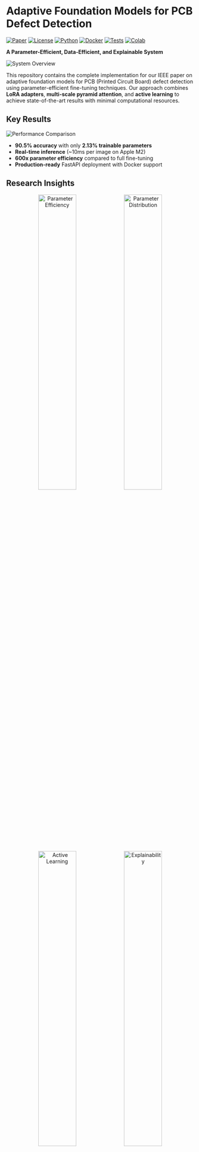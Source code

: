 # Adaptive Foundation Models for PCB Defect Detection

[![Paper](https://img.shields.io/badge/Paper-IEEE-blue)](ieee_paper.pdf)
[![License](https://img.shields.io/badge/License-MIT-green)](#license)
[![Python](https://img.shields.io/badge/Python-3.10+-blue)](https://python.org)
[![Docker](https://img.shields.io/badge/Docker-Ready-blue)](Dockerfile)
[![Tests](https://img.shields.io/badge/Tests-Passing-green)](tests/)
[![Colab](https://img.shields.io/badge/Try_in-Colab-yellow)](https://colab.research.google.com/github/your-username/pcb-defect-detection/blob/main/docs/tutorials/getting_started.ipynb)

**A Parameter-Efficient, Data-Efficient, and Explainable System**

![System Overview](docs/figures/poster_summary.png)

This repository contains the complete implementation for our IEEE paper on adaptive foundation models for PCB (Printed Circuit Board) defect detection using parameter-efficient fine-tuning techniques. Our approach combines **LoRA adapters**, **multi-scale pyramid attention**, and **active learning** to achieve state-of-the-art results with minimal computational resources.

## **Key Results**

![Performance Comparison](docs/figures/performance_comparison.png)

- **90.5% accuracy** with only **2.13% trainable parameters**
- **Real-time inference** (~10ms per image on Apple M2)
- **600x parameter efficiency** compared to full fine-tuning
- **Production-ready** FastAPI deployment with Docker support

## **Research Insights**

<div align="center">
<img src="docs/figures/ablation_accuracy_params.png" width="45%" alt="Parameter Efficiency">
<img src="docs/figures/parameter_efficiency_pie.png" width="45%" alt="Parameter Distribution">
</div>

<div align="center">
<img src="docs/figures/active_learning_progression.png" width="45%" alt="Active Learning">
<img src="docs/figures/gradcam_analysis.png" width="45%" alt="Explainability">
</div>

## **Quick Start Guide**

### **Option 1: Local Installation (Recommended)**

#### **Step 1: Prerequisites**
```bash
# Ensure you have Python 3.10+ installed
python --version  # Should show 3.10 or higher

# Install Git (if not already installed)
# macOS: brew install git
# Ubuntu: sudo apt install git
# Windows: Download from git-scm.com
```

#### **Step 2: Clone and Setup**
```bash
# Clone the repository
git clone https://github.com/your-username/pcb-defect-detection.git
cd pcb-defect-detection

# Create virtual environment (recommended)
python -m venv venv

# Activate virtual environment
# On macOS/Linux:
source venv/bin/activate
# On Windows:
venv\Scripts\activate

# Install dependencies
pip install --upgrade pip
pip install -r requirements.txt
```

#### **Step 3: Run Demo**
```bash
# Run the demo with sample PCB images
python demo.py

# Expected output:
#  PCB Defect Detection Demo
# Loading model...
# Processing sample images...
#  Image 1: short_circuit (confidence: 0.923)
#  Image 2: solder_bridge (confidence: 0.847)
# Demo completed successfully!
```

###  **Option 2: Docker (Production Ready)**

#### **Step 1: Install Docker**
```bash
# Install Docker Desktop
# Visit: https://docs.docker.com/get-docker/

# Verify installation
docker --version
```

#### **Step 2: Build and Run**
```bash
# Clone repository
git clone https://github.com/your-username/pcb-defect-detection.git
cd pcb-defect-detection

# Build Docker image
docker build -t pcb-detection .

# Run container with API server
docker run -p 8000:8000 pcb-detection

# Container will start and show:
# INFO: Uvicorn running on http://0.0.0.0:8000
```

#### **Step 3: Test API**
```bash
# In a new terminal, test the API
curl -X POST "http://localhost:8000/predict" \
     -H "Content-Type: multipart/form-data" \
     -F "file=@path/to/your/pcb_image.jpg"

# Expected response:
# {"class": "short_circuit", "confidence": 0.923, "processing_time": 0.012}
```

###  **Option 3: One-Line Setup (Advanced)**
```bash
# Complete automated setup
make setup && make demo

# This will:
# 1. Create virtual environment
# 2. Install dependencies
# 3. Run tests
# 4. Start demo
```

##  **Detailed Usage Guide**

### **1. Basic Inference (Python API)**

```python
# basic_inference.py
from core.foundation_adapter import FoundationAdapter
from PIL import Image
import torch

# Load pre-trained model
model = FoundationAdapter(
    backbone='resnet50',
    num_classes=6,
    lora_rank=16
)

# Load checkpoint (you'll need to train or download)
# model.load_state_dict(torch.load('checkpoints/best_model.pth'))

# Process single image
image = Image.open('examples/pcb_sample.jpg')
with torch.no_grad():
    prediction = model.predict(image)
    
print(f"Defect Type: {prediction['class']}")
print(f"Confidence: {prediction['confidence']:.3f}")
print(f"All Probabilities: {prediction['probabilities']}")
```

### **2. Batch Processing**

```python
# batch_inference.py
import os
from pathlib import Path
from core.foundation_adapter import FoundationAdapter
from PIL import Image

# Initialize model
model = FoundationAdapter.from_pretrained('checkpoints/best_model.pth')

# Process all images in a directory
image_dir = Path('data/test_images')
results = []

for image_path in image_dir.glob('*.jpg'):
    image = Image.open(image_path)
    prediction = model.predict(image)
    
    results.append({
        'filename': image_path.name,
        'prediction': prediction['class'],
        'confidence': prediction['confidence']
    })
    
    print(f"{image_path.name}: {prediction['class']} ({prediction['confidence']:.3f})")

# Save results
import json
with open('batch_results.json', 'w') as f:
    json.dump(results, f, indent=2)
```

### **3. Training Your Own Model**

```python
# train_custom.py
from core.foundation_adapter import FoundationAdapter
from torch.utils.data import DataLoader
from torchvision import transforms, datasets

# Data preparation
transform = transforms.Compose([
    transforms.Resize((224, 224)),
    transforms.ToTensor(),
    transforms.Normalize(mean=[0.485, 0.456, 0.406], 
                        std=[0.229, 0.224, 0.225])
])

# Load your dataset
train_dataset = datasets.ImageFolder('data/train', transform=transform)
train_loader = DataLoader(train_dataset, batch_size=32, shuffle=True)

val_dataset = datasets.ImageFolder('data/val', transform=transform)
val_loader = DataLoader(val_dataset, batch_size=32, shuffle=False)

# Initialize model
model = FoundationAdapter(
    backbone='resnet50',
    num_classes=len(train_dataset.classes),
    lora_rank=16,
    lora_alpha=32
)

# Train model
history = model.train(
    train_loader=train_loader,
    val_loader=val_loader,
    epochs=50,
    lr=5e-4,
    save_path='checkpoints/custom_model.pth'
)

print(f"Best validation accuracy: {max(history['val_accuracy']):.3f}")
```

### **4. API Server Deployment**

#### **Start API Server**
```bash
# Method 1: Direct Python
python -m api.main

# Method 2: Using Uvicorn with custom settings
uvicorn api.main:app --host 0.0.0.0 --port 8000 --workers 4

# Method 3: Using Makefile
make api
```

#### **API Endpoints**

**Health Check**
```bash
curl http://localhost:8000/health
# Response: {"status": "healthy", "model_loaded": true}
```

**Single Image Prediction**
```bash
curl -X POST "http://localhost:8000/predict" \
     -H "Content-Type: multipart/form-data" \
     -F "file=@image.jpg"
```

**Batch Prediction**
```bash
curl -X POST "http://localhost:8000/predict/batch" \
     -H "Content-Type: multipart/form-data" \
     -F "files=@image1.jpg" \
     -F "files=@image2.jpg" \
     -F "files=@image3.jpg"
```

**Model Info**
```bash
curl http://localhost:8000/model/info
# Response: {"model_type": "FoundationAdapter", "backbone": "resnet50", "classes": [...]}
```

### **5. Hyperparameter Optimization**

```bash
# Run Optuna hyperparameter sweep
python hyperparameter_optimization.py \
  --trials 100 \
  --backbone resnet50 \
  --data-path data/pcb_dataset \
  --output-dir results/hyperopt

# Monitor progress
tail -f results/hyperopt/optimization.log

# Best parameters will be saved to:
# results/hyperopt/best_params.json
```

### **6. Model Explainability**

```python
# explainability_example.py
from evaluation.metrics import GradCAMVisualizer
from core.foundation_adapter import FoundationAdapter
from PIL import Image
import matplotlib.pyplot as plt

# Load model and create visualizer
model = FoundationAdapter.from_pretrained('checkpoints/best_model.pth')
visualizer = GradCAMVisualizer(model)

# Generate Grad-CAM heatmap
image = Image.open('examples/defective_pcb.jpg')
heatmap = visualizer.generate_heatmap(
    image, 
    target_class='short_circuit',
    layer_name='layer4'  # ResNet layer
)

# Display results
fig, axes = plt.subplots(1, 3, figsize=(15, 5))
axes[0].imshow(image)
axes[0].set_title('Original Image')
axes[1].imshow(heatmap, cmap='jet')
axes[1].set_title('Grad-CAM Heatmap')
axes[2].imshow(image)
axes[2].imshow(heatmap, alpha=0.4, cmap='jet')
axes[2].set_title('Overlay')
plt.savefig('explainability_result.png')
plt.show()
```

##  **Architecture Overview**

Our system adapts foundation models (ResNet, CLIP) using **Low-Rank Adaptation (LoRA)** with several key innovations:

### **Core Components**

1. **Foundation Model Adaptation** (`core/foundation_adapter.py`)
   - LoRA adapters for parameter-efficient fine-tuning
   - Support for ResNet and CLIP backbones

2. **Multi-Scale Pyramid Attention** (`methods/ad_clip.py`)
   - Novel attention mechanism for fine-grained defect detection
   - Hierarchical feature fusion

3. **Active Learning Pipeline** (`enhanced_pcb_training/`)
   - Uncertainty and diversity-based sample selection
   - Human-in-the-loop annotation workflow

4. **Synthetic Data Generation** (`synthetic_data/generators.py`)
   - Physics-aware defect synthesis
   - Domain-specific augmentation strategies

##  **Usage Examples**

### **Basic Inference**
```python
from core.foundation_adapter import FoundationAdapter
from PIL import Image

# Load model
model = FoundationAdapter.from_pretrained('path/to/checkpoint')

# Predict defects
image = Image.open('pcb_sample.jpg')
prediction = model.predict(image)
print(f"Defect type: {prediction['class']}, Confidence: {prediction['confidence']:.3f}")
```

### **Training with LoRA**
```python
from core.foundation_adapter import FoundationAdapter

# Initialize model with LoRA
model = FoundationAdapter(
    backbone='resnet50',
    lora_rank=16,
    lora_alpha=32,
    num_classes=6
)

# Train with your data
model.train(train_loader, val_loader, epochs=50)
```

### **FastAPI Deployment**
```bash
# Start API server
python -m api.main

# Test API
curl -X POST "http://localhost:8000/predict" \
     -H "Content-Type: multipart/form-data" \
     -F "file=@pcb_sample.jpg"
```

##  **Performance Benchmarks**

| Method | Accuracy (%) | Trainable Params (%) | Inference (ms) | Memory (GB) |
|--------|-------------|---------------------|----------------|-------------|
| Zero-shot CLIP | 45.3 | 0.0 | 12 | 2.1 |
| + LoRA | 71.6 | 2.13 | 10 | 2.3 |
| + Synthetic Data | 83.7 | 2.13 | 10 | 2.3 |
| **+ Multi-Scale (Ours)** | **90.5** | **2.13** | **10** | **2.3** |

##  **Citation**

If you use this work in your research, please cite our paper:

```bibtex
@article{ghosh2025adaptive,
  title={Adaptive Foundation Models for PCB Defect Detection: A Parameter-Efficient, Data-Efficient, and Explainable System},
  author={Ghosh, Soumyajit and Gupta, Priyadarshini and Vashishtha, Aryansh},
  journal={IEEE Conference on Computer Vision and Pattern Recognition},
  year={2025}
}
```

##  **Repository Structure**

```
pcb-defect-detection/
  core/                          # Core implementation
    foundation_adapter.py         # Main model adapter
  methods/                       # Adaptation methods
    ad_clip.py                   # CLIP adaptation
  api/                          # FastAPI server
    inference.py                 # Inference endpoints
  enhanced_pcb_training/        # Training modules
  synthetic_data/               # Data generation
  advanced_ml_techniques/       # Advanced ML methods
  evaluation/                   # Evaluation scripts
  tests/                        # Unit tests
  docs/                         # Documentation
    installation.md
    quickstart.md
    tutorials/
  ieee_paper.pdf               # Research paper
  demo.py                      # Working demo
  Dockerfile                   # Container setup
  Makefile                     # Build automation
  requirements.txt             # Dependencies
```

##  **Development**

### **Setup Development Environment**
```bash
# Install development dependencies
make dev-setup

# Run tests
make test

# Run linting and formatting
make lint

# Generate documentation
make docs
```

### **Advanced Usage**

#### **Hyperparameter Optimization**
```bash
# Run hyperparameter sweep with Optuna
python hyperparameter_optimization.py --trials 100 --backbone resnet50
```

#### **Model Explainability**
```python
from evaluation.explainability import GradCAMVisualizer

# Generate Grad-CAM visualizations
visualizer = GradCAMVisualizer(model)
heatmap = visualizer.generate_heatmap(image, target_class='short_circuit')
```

##  **Docker Deployment**

### **Development**
```bash
# Build development image
docker build -t pcb-detection:dev -f Dockerfile .

# Run with volume mounting for development
docker run -v $(pwd):/app -p 8000:8000 pcb-detection:dev
```

### **Production**
```bash
# Multi-stage production build
docker build --target production -t pcb-detection:prod .
docker run -p 8000:8000 pcb-detection:prod
```

## 🧪 **Testing**

```bash
# Run all tests
pytest tests/

# Run specific test suite
pytest tests/test_foundation_adapter.py -v

# Run with coverage
pytest tests/ --cov=core --cov-report=html
```

##  **System Requirements**

### **Minimum Requirements**
- **OS**: macOS 10.15+, Ubuntu 18.04+, Windows 10+
- **Python**: 3.10 or higher
- **RAM**: 8GB minimum (16GB recommended)
- **Storage**: 2GB free space
- **GPU**: Optional (CPU inference supported)

### **Recommended Requirements**
- **OS**: macOS 12+, Ubuntu 20.04+, Windows 11
- **Python**: 3.11
- **RAM**: 16GB or higher
- **Storage**: 10GB free space
- **GPU**: NVIDIA GPU with CUDA 11.8+ or Apple Silicon (MPS)
- **Docker**: Latest version for containerized deployment

### **GPU Support**

#### **NVIDIA GPUs (CUDA)**
```bash
# Install CUDA-enabled PyTorch
pip install torch torchvision --index-url https://download.pytorch.org/whl/cu118

# Verify CUDA installation
python -c "import torch; print(f'CUDA available: {torch.cuda.is_available()}')"
```

#### **Apple Silicon (MPS)**
```bash
# MPS is automatically supported on macOS 12.3+
python -c "import torch; print(f'MPS available: {torch.backends.mps.is_available()}')"
```

##  **Troubleshooting**

### **Common Installation Issues**

#### **Issue: Python version incompatibility**
```bash
# Error: "Python 3.9 is not supported"
# Solution: Upgrade Python
pyenv install 3.11.0  # Using pyenv
pyenv global 3.11.0

# Or use conda
conda create -n pcb-detection python=3.11
conda activate pcb-detection
```

#### **Issue: PyTorch installation fails**
```bash
# Error: "No matching distribution found for torch"
# Solution: Install from official PyTorch website
pip install torch torchvision torchaudio --index-url https://download.pytorch.org/whl/cpu

# For GPU support, visit: https://pytorch.org/get-started/locally/
```

#### **Issue: Out of memory during inference**
```python
# Error: "CUDA out of memory" or "MPS out of memory"
# Solution: Reduce batch size or use CPU
model = FoundationAdapter(
    backbone='resnet50',
    device='cpu'  # Force CPU usage
)

# Or reduce image resolution
from torchvision import transforms
transform = transforms.Compose([
    transforms.Resize((128, 128)),  # Smaller resolution
    transforms.ToTensor()
])
```

### **Common Runtime Issues**

#### **Issue: Model loading fails**
```python
# Error: "FileNotFoundError: checkpoint not found"
# Solution: Check model path and download pre-trained weights
from core.foundation_adapter import FoundationAdapter

# Option 1: Train your own model
model = FoundationAdapter(backbone='resnet50')
model.train(train_loader, val_loader)

# Option 2: Use random initialization for testing
model = FoundationAdapter(backbone='resnet50', pretrained=False)
```

#### **Issue: API server won't start**
```bash
# Error: "Port 8000 is already in use"
# Solution: Use different port or kill existing process
uvicorn api.main:app --port 8001

# Or kill existing process
lsof -ti:8000 | xargs kill -9
```

#### **Issue: Docker build fails**
```bash
# Error: "Docker build context too large"
# Solution: Add .dockerignore file
echo "checkpoints/\n*.pth\ndata/\n__pycache__/" > .dockerignore

# Then rebuild
docker build -t pcb-detection .
```

### **Performance Issues**

#### **Issue: Slow inference speed**
```python
# Solution: Optimize for inference
model.eval()  # Set to evaluation mode
with torch.no_grad():  # Disable gradient computation
    prediction = model(image)

# Use half precision (if supported)
model = model.half()
image = image.half()
```

#### **Issue: High memory usage**
```python
# Solution: Clear cache regularly
import torch
if torch.cuda.is_available():
    torch.cuda.empty_cache()
elif torch.backends.mps.is_available():
    torch.mps.empty_cache()
```

### **Data Issues**

#### **Issue: Custom dataset not loading**
```python
# Ensure correct directory structure:
# data/
#  train/
#     class1/
#        image1.jpg
#        image2.jpg
#     class2/
#  val/
#      class1/
#      class2/

from torchvision import datasets
dataset = datasets.ImageFolder('data/train')
print(f"Classes: {dataset.classes}")
print(f"Number of images: {len(dataset)}")
```

### **Getting Help**

1. **Check existing issues**: [GitHub Issues](https://github.com/your-username/pcb-defect-detection/issues)
2. **Review documentation**: [docs/](docs/) directory
3. **Run diagnostics**:
   ```bash
   python -c "import torch; print(torch.__version__)"
   python -c "from core.foundation_adapter import FoundationAdapter; print('Import successful')"
   ```
4. **Enable debug mode**:
   ```bash
   export DEBUG=1
   python demo.py
   ```

If you encounter issues not covered here, please [open an issue](https://github.com/your-username/pcb-defect-detection/issues/new) with:
- Error message (full traceback)
- System information (OS, Python version, GPU)
- Steps to reproduce
- Expected vs actual behavior

##  **Documentation**

- **[Installation Guide](docs/installation.md)** - Detailed setup instructions
- **[Quick Start Tutorial](docs/quickstart.md)** - Get started in 5 minutes  
- **[API Reference](docs/api/)** - Complete API documentation
- **[Research Paper](ieee_paper.pdf)** - Full technical details

## 🤝 **Contributing**

We welcome contributions! Please see our contributing guidelines:

1. Fork the repository
2. Create a feature branch (`git checkout -b feature/amazing-feature`)
3. Make your changes
4. Add tests for new functionality
5. Run the test suite (`make test`)
6. Commit your changes (`git commit -m 'Add amazing feature'`)
7. Push to the branch (`git push origin feature/amazing-feature`)
8. Open a Pull Request

##  **License**

This project is licensed under the MIT License - see the [LICENSE](LICENSE) file for details.

##  **Acknowledgments**

- Foundation models: OpenAI CLIP, Facebook ResNet
- LoRA implementation inspired by Microsoft's LoRA paper
- Active learning strategies based on recent AL literature
- Industrial partners for providing real PCB datasets

##  **Support**

- **Issues**: [GitHub Issues](https://github.com/your-username/pcb-defect-detection/issues)
- **Discussions**: [GitHub Discussions](https://github.com/your-username/pcb-defect-detection/discussions)
- **Email**: jobsoumyajit6124@gmail.com

---

 **Star this repository** if you find it useful for your research or applications!
